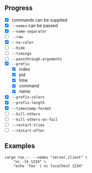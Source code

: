 ## Progress

- [x] commands can be supplied
- [x] `--names` can be passed
- [x] `--name-separator`
- [ ] `--raw`
- [x] `--no-color`
- [ ] `--hide`
- [ ] `--timings`
- [ ] `--passthrough-arguments`
- [x] `--prefix`
  - [x] index
  - [x] pid
  - [x] time
  - [x] command
  - [x] name
- [x] `--prefix-colors`
- [x] `--prefix-length`
- [x] `--timestamp-format`
- [ ] `--kill-others`
- [ ] `--kill-others-on-fail`
- [ ] `--restart-tries`
- [ ] `--restart-after`

## Examples

```
cargo run -- --names "server,client" \
    "nc -lk 1234" \
    "echo 'foo' | nc localhost 1234"
```
